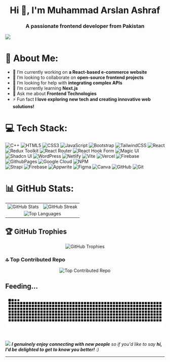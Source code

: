 <h1 align="center">Hi 👋, I'm Muhammad Arslan Ashraf</h1>
<h3 align="center">A passionate frontend developer from Pakistan</h3>

[![](https://visitcount.itsvg.in/api?id=M-Arslan001&icon=0&color=0)](https://visitcount.itsvg.in)

# 💫 About Me:
- 🔭 I’m currently working on **a React-based e-commerce website**  
- 👯 I’m looking to collaborate on **open-source frontend projects**  
- 🤝 I’m looking for help with **integrating complex APIs**  
- 🌱 I’m currently learning **Next.js**  
- 💬 Ask me about **Frontend Technologies**  
- ⚡ Fun fact **I love exploring new tech and creating innovative web solutions!**  

# 💻 Tech Stack:
![C++](https://img.shields.io/badge/c++-%2300599C.svg?style=for-the-badge&logo=c%2B%2B&logoColor=white) 
![HTML5](https://img.shields.io/badge/html5-%23E34F26.svg?style=for-the-badge&logo=html5&logoColor=white) 
![CSS3](https://img.shields.io/badge/css3-%231572B6.svg?style=for-the-badge&logo=css3&logoColor=white) 
![JavaScript](https://img.shields.io/badge/javascript-%23323330.svg?style=for-the-badge&logo=javascript&logoColor=%23F7DF1E) 
![Bootstrap](https://img.shields.io/badge/bootstrap-%238511FA.svg?style=for-the-badge&logo=bootstrap&logoColor=white) 
![TailwindCSS](https://img.shields.io/badge/tailwindcss-%2338B2AC.svg?style=for-the-badge&logo=tailwind-css&logoColor=white)
![React](https://img.shields.io/badge/react-%2320232a.svg?style=for-the-badge&logo=react&logoColor=%2361DAFB) 
![Redux Toolkit](https://img.shields.io/badge/redux%20toolkit-%23593d88.svg?style=for-the-badge&logo=redux&logoColor=white) 
![React Router](https://img.shields.io/badge/React_Router-CA4245?style=for-the-badge&logo=react-router&logoColor=white) 
![React Hook Form](https://img.shields.io/badge/React%20Hook%20Form-%23EC5990.svg?style=for-the-badge&logo=reacthookform&logoColor=white) 
![Magic UI](https://img.shields.io/badge/Magic%20UI-%233D3D3D.svg?style=for-the-badge&logo=magic&logoColor=white)
![Shadcn UI](https://img.shields.io/badge/Shadcn%20UI-%23F7DF1E.svg?style=for-the-badge&logo=shadcn&logoColor=white)
![WordPress](https://img.shields.io/badge/WordPress-%23117AC9.svg?style=for-the-badge&logo=WordPress&logoColor=white)
![Netlify](https://img.shields.io/badge/netlify-%23000000.svg?style=for-the-badge&logo=netlify&logoColor=#00C7B7) 
![Vite](https://img.shields.io/badge/vite-%23646CFF.svg?style=for-the-badge&logo=vite&logoColor=white)
![Vercel](https://img.shields.io/badge/vercel-%23000000.svg?style=for-the-badge&logo=vercel&logoColor=white) 
![Firebase](https://img.shields.io/badge/firebase-%23039BE5.svg?style=for-the-badge&logo=firebase) 
![GithubPages](https://img.shields.io/badge/github%20pages-121013?style=for-the-badge&logo=github&logoColor=white) 
![Google Cloud](https://img.shields.io/badge/GoogleCloud-%234285F4.svg?style=for-the-badge&logo=google-cloud&logoColor=white) 
![NPM](https://img.shields.io/badge/NPM-%23CB3837.svg?style=for-the-badge&logo=npm&logoColor=white)  
![Strapi](https://img.shields.io/badge/strapi-%232E7EEA.svg?style=for-the-badge&logo=strapi&logoColor=white) 
![Firebase](https://img.shields.io/badge/firebase-a08021?style=for-the-badge&logo=firebase&logoColor=ffcd34) 
![Appwrite](https://img.shields.io/badge/appwrite-%23F02E65.svg?style=for-the-badge&logo=appwrite&logoColor=white)
![Figma](https://img.shields.io/badge/figma-%23F24E1E.svg?style=for-the-badge&logo=figma&logoColor=white) 
![Canva](https://img.shields.io/badge/Canva-%2300C4CC.svg?style=for-the-badge&logo=Canva&logoColor=white) 
![GitHub](https://img.shields.io/badge/github-%23121011.svg?style=for-the-badge&logo=github&logoColor=white) 
![Git](https://img.shields.io/badge/git-%23F05033.svg?style=for-the-badge&logo=git&logoColor=white)


# 📊 GitHub Stats:
<table>
  <tr>
    <td><img src="https://github-readme-stats.vercel.app/api?username=M-Arslan001&theme=neon&hide_border=false&include_all_commits=false&count_private=false" alt="GitHub Stats" /></td>
    <td><img src="https://github-readme-streak-stats.herokuapp.com/?user=M-Arslan001&theme=neon&hide_border=false" alt="GitHub Streak" /></td>
  </tr>
  <tr>
    <td colspan="2" align="center"><img src="https://github-readme-stats.vercel.app/api/top-langs/?username=M-Arslan001&theme=neon&hide_border=false&include_all_commits=false&count_private=false&layout=compact" alt="Top Languages" /></td>
  </tr>
</table>
  


## 🏆 GitHub Trophies
<p align="center">
  <img src="https://github-profile-trophy.vercel.app/?username=M-Arslan001&theme=radical&no-frame=false&no-bg=true&margin-w=4" alt="GitHub Trophies"/>
</p>

### 🔝 Top Contributed Repo
<p align="center">
  <img src="https://github-contributor-stats.vercel.app/api?username=M-Arslan001&limit=5&theme=dark&combine_all_yearly_contributions=true" alt="Top Contributed Repo"/>
</p>
  </svg>
</p>

## Feeding...
![Snake animation](https://raw.githubusercontent.com/taozhi8833998/taozhi8833998/output/github-contribution-grid-snake-dark.svg)

##
<img src="https://media.giphy.com/media/LnQjpWaON8nhr21vNW/giphy.gif" width="60"> <em><b>I genuinely enjoy connecting with new people</b> so if you'd like to say <b>hi, I'd be delighted to get to know you better!</b> :)</em>

---






